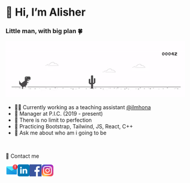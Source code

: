 <h1>👋 Hi, I’m Alisher</h1>

<h3>Little man, with big plan 🍀</h3>

<a target="_blank" rel="noopener noreferrer" href="https://github.com/AlisherNarzulloev/AlisherNarzulloev/blob/1a251d2d1a0c14e0fe71d8366b14ef97e2356630/files/dino.gif"><img src="https://github.com/AlisherNarzulloev/AlisherNarzulloev/blob/1a251d2d1a0c14e0fe71d8366b14ef97e2356630/files/dino.gif" alt="Bored" title="Bored!" style="max-width: 100%;"></a>

<ul>
  <li>👨‍💼 Currently working as a teaching assistant <a href="https://www.linkedin.com/company/ilmhona/mycompany/">@ilmhona</a></li>
  <li>🏢 Manager at P.I.C. (2019 - present)</li>
  <li>🌱 There is no limit to perfection</li>
  <li>🙌 Practicing Bootstrap, Tailwind, JS, React, C++</li>
  <li>
💬 Ask me about who am i going to be</li>
</ul>
<br>



<p>🙋 Contact me</p>
<a href="mailto:alishernarzulloev@yandex.com" target="_blank">
  <img align="left" alt="Mail " width="21px" src="https://github.com/AlisherNarzulloev/AlisherNarzulloev/blob/f622018a0931243cf494b9053b87acc2a0cbd23d/files/mail.png" style="width: 2rem">
</a>
<a href="https://www.linkedin.com/in/alishernarzulloev/" target="_blank">
  <img align="left" alt="Alisher Narzulloev Linkdin" width="2rem" src="https://github.com/AlisherNarzulloev/AlisherNarzulloev/blob/f622018a0931243cf494b9053b87acc2a0cbd23d/files/linkedin.svg" style="width: 2rem;">
</a> 
<a href="https://www.facebook.com/narzulloev.alisher" target="_blank">
  <img align="left" alt="Alisher Narzulloev Facebook" width="21px" src="https://github.com/AlisherNarzulloev/AlisherNarzulloev/blob/f622018a0931243cf494b9053b87acc2a0cbd23d/files/facebook.svg" style="width: 2rem;">
</a> 
<a href="https://www.instagram.com/av1xon/" target=”_blank”>
  <img align="left" alt="Alisher Narzulloev Facebook" width="21px" src="https://github.com/AlisherNarzulloev/AlisherNarzulloev/blob/1a251d2d1a0c14e0fe71d8366b14ef97e2356630/files/instagram.svg" style="width: 2rem;">
</a> 

<!---
AlisherNarzulloev/AlisherNarzulloev is a ✨ special ✨ repository because its `README.md` (this file) appears on your GitHub profile.
You can click the Preview link to take a look at your changes.
--->
